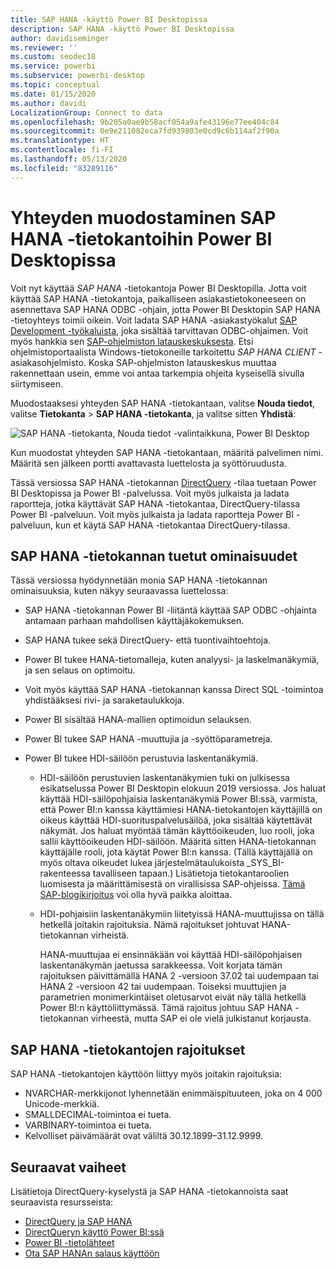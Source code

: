 ```yaml
---
title: SAP HANA -käyttö Power BI Desktopissa
description: SAP HANA -käyttö Power BI Desktopissa
author: davidiseminger
ms.reviewer: ''
ms.custom: seodec18
ms.service: powerbi
ms.subservice: powerbi-desktop
ms.topic: conceptual
ms.date: 01/15/2020
ms.author: davidi
LocalizationGroup: Connect to data
ms.openlocfilehash: 9b205a0ae9b58acf054a9afe43196e77ee404c84
ms.sourcegitcommit: 0e9e211082eca7fd939803e0cd9c6b114af2f90a
ms.translationtype: HT
ms.contentlocale: fi-FI
ms.lasthandoff: 05/13/2020
ms.locfileid: "83289116"
---
```

# <a name="connect-to-sap-hana-databases-in-power-bi-desktop"></a>Yhteyden muodostaminen SAP HANA -tietokantoihin Power BI Desktopissa

Voit nyt käyttää *SAP HANA* -tietokantoja Power BI Desktopilla. Jotta voit käyttää SAP HANA -tietokantoja, paikalliseen asiakastietokoneeseen on asennettava SAP HANA ODBC -ohjain, jotta Power BI Desktopin SAP HANA -tietoyhteys toimii oikein. Voit ladata SAP HANA -asiakastyökalut [SAP Development -työkaluista](https://tools.hana.ondemand.com/#hanatools), joka sisältää tarvittavan ODBC-ohjaimen. Voit myös hankkia sen [SAP-ohjelmiston latauskeskuksesta](https://support.sap.com/en/my-support/software-downloads.html). Etsi ohjelmistoportaalista Windows-tietokoneille tarkoitettu *SAP HANA CLIENT* -asiakasohjelmisto. Koska SAP-ohjelmiston latauskeskus muuttaa rakennettaan usein, emme voi antaa tarkempia ohjeita kyseisellä sivulla siirtymiseen.

Muodostaaksesi yhteyden SAP HANA -tietokantaan, valitse **Nouda tiedot**, valitse **Tietokanta** > **SAP HANA -tietokanta**, ja valitse sitten **Yhdistä**:

![SAP HANA -tietokanta, Nouda tiedot -valintaikkuna, Power BI Desktop](media/desktop-sap-hana/sap-hana-1.png)

Kun muodostat yhteyden SAP HANA -tietokantaan, määritä palvelimen nimi. Määritä sen jälkeen portti avattavasta luettelosta ja syöttöruudusta.

Tässä versiossa SAP HANA -tietokannan [DirectQuery](desktop-directquery-sap-hana.md) -tilaa tuetaan Power BI Desktopissa ja Power BI -palvelussa. Voit myös julkaista ja ladata raportteja, jotka käyttävät SAP HANA -tietokantaa, DirectQuery-tilassa Power BI -palveluun. Voit myös julkaista ja ladata raportteja Power BI -palveluun, kun et käytä SAP HANA -tietokantaa DirectQuery-tilassa.

## <a name="supported-features-for-sap-hana"></a>SAP HANA -tietokannan tuetut ominaisuudet

Tässä versiossa hyödynnetään monia SAP HANA -tietokannan ominaisuuksia, kuten näkyy seuraavassa luettelossa:

* SAP HANA -tietokannan Power BI -liitäntä käyttää SAP ODBC -ohjainta antamaan parhaan mahdollisen käyttäjäkokemuksen.

* SAP HANA tukee sekä DirectQuery- että tuontivaihtoehtoja.

* Power BI tukee HANA-tietomalleja, kuten analyysi- ja laskelmanäkymiä, ja sen selaus on optimoitu.

* Voit myös käyttää SAP HANA -tietokannan kanssa Direct SQL -toimintoa yhdistääksesi rivi- ja saraketaulukkoja.

* Power BI sisältää HANA-mallien optimoidun selauksen.

* Power BI tukee SAP HANA -muuttujia ja -syöttöparametreja.

* Power BI tukee HDI-säilöön perustuvia laskentanäkymiä.

  * HDI-säilöön perustuvien laskentanäkymien tuki on julkisessa esikatselussa Power BI Desktopin elokuun 2019 versiossa. Jos haluat käyttää HDI-säilöpohjaisia laskentanäkymiä Power BI:ssä, varmista, että Power BI:n kanssa käyttämiesi HANA-tietokantojen käyttäjillä on oikeus käyttää HDI-suorituspalvelusäilöä, joka sisältää käytettävät näkymät. Jos haluat myöntää tämän käyttöoikeuden, luo rooli, joka sallii käyttöoikeuden HDI-säilöön. Määritä sitten HANA-tietokannan käyttäjälle rooli, jota käytät Power BI:n kanssa. (Tällä käyttäjällä on myös oltava oikeudet lukea järjestelmätaulukoista \_SYS\_BI-rakenteessa tavalliseen tapaan.) Lisätietoja tietokantaroolien luomisesta ja määrittämisestä on virallisissa SAP-ohjeissa. [Tämä SAP-blogikirjoitus](https://blogs.sap.com/2018/01/24/the-easy-way-to-make-your-hdi-container-accessible-to-a-classic-database-user/) voi olla hyvä paikka aloittaa.

  * HDI-pohjaisiin laskentanäkymiin liitetyissä HANA-muuttujissa on tällä hetkellä joitakin rajoituksia. Nämä rajoitukset johtuvat HANA-tietokannan virheistä.
  
    HANA-muuttujaa ei ensinnäkään voi käyttää HDI-säilöpohjaisen laskentanäkymän jaetussa sarakkeessa. Voit korjata tämän rajoituksen päivittämällä HANA 2 -versioon 37.02 tai uudempaan tai HANA 2 -versioon 42 tai uudempaan. Toiseksi muuttujien ja parametrien monimerkintäiset oletusarvot eivät näy tällä hetkellä Power BI:n käyttöliittymässä. Tämä rajoitus johtuu SAP HANA -tietokannan virheestä, mutta SAP ei ole vielä julkistanut korjausta.

## <a name="limitations-of-sap-hana"></a>SAP HANA -tietokantojen rajoitukset

SAP HANA -tietokantojen käyttöön liittyy myös joitakin rajoituksia:

* NVARCHAR-merkkijonot lyhennetään enimmäispituuteen, joka on 4 000 Unicode-merkkiä.
* SMALLDECIMAL-toimintoa ei tueta.
* VARBINARY-toimintoa ei tueta.
* Kelvolliset päivämäärät ovat väliltä 30.12.1899–31.12.9999.

## <a name="next-steps"></a>Seuraavat vaiheet

Lisätietoja DirectQuery-kyselystä ja SAP HANA -tietokannoista saat seuraavista resursseista:

* [DirectQuery ja SAP HANA](desktop-directquery-sap-hana.md)
* [DirectQueryn käyttö Power BI:ssä](desktop-directquery-about.md)
* [Power BI -tietolähteet](power-bi-data-sources.md)
* [Ota SAP HANAn salaus käyttöön](desktop-sap-hana-encryption.md)
